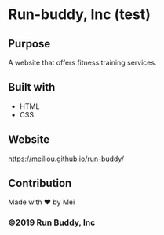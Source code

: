 # Run-buddy, Inc (test)

## Purpose
A website that offers fitness training services.

## Built with
* HTML
* CSS

## Website
https://meiliou.github.io/run-buddy/

## Contribution 
Made with ❤️ by Mei

### ©️2019 Run Buddy, Inc 
